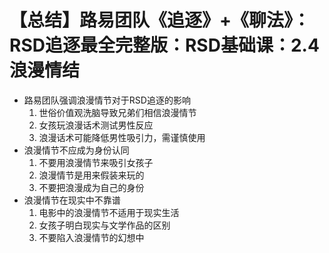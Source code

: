 # 【总结】路易团队《追逐》+《聊法》：RSD追逐最全完整版：RSD基础课：2.4浪漫情结

-   路易团队强调浪漫情节对于RSD追逐的影响
    1.  世俗价值观洗脑导致兄弟们相信浪漫情节
    2.  女孩玩浪漫话术测试男性反应
    3.  浪漫话术可能降低男性吸引力，需谨慎使用
-   浪漫情节不应成为身份认同
    1.  不要用浪漫情节来吸引女孩子
    2.  浪漫情节是用来假装来玩的
    3.  不要把浪漫成为自己的身份
-   浪漫情节在现实中不靠谱
    1.  电影中的浪漫情节不适用于现实生活
    2.  女孩子明白现实与文学作品的区别
    3.  不要陷入浪漫情节的幻想中